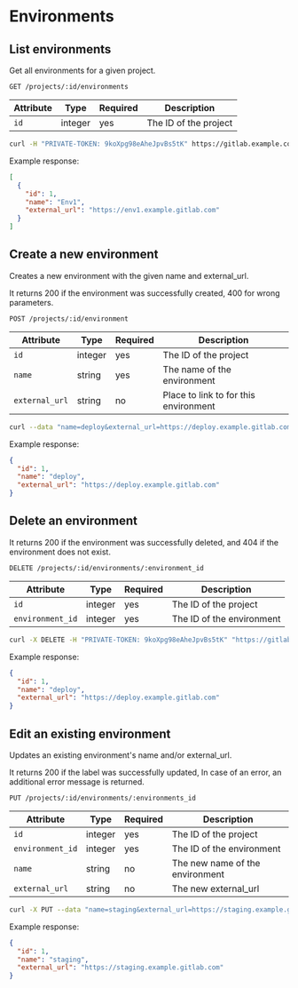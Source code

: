 # Environments

## List environments

Get all environments for a given project.

```
GET /projects/:id/environments
```

| Attribute | Type    | Required | Description           |
| --------- | ------- | -------- | --------------------- |
| `id`      | integer | yes      | The ID of the project |

```bash
curl -H "PRIVATE-TOKEN: 9koXpg98eAheJpvBs5tK" https://gitlab.example.com/api/v3/projects/1/environments
```

Example response:

```json
[
  {
    "id": 1,
    "name": "Env1",
    "external_url": "https://env1.example.gitlab.com"
  }
]
```

## Create a new environment

Creates a new environment with the given name and external_url.

It returns 200 if the environment was successfully created, 400 for wrong parameters.

```
POST /projects/:id/environment
```

| Attribute     | Type    | Required | Description                  |
| ------------- | ------- | -------- | ---------------------------- |
| `id`          | integer | yes      | The ID of the project        |
| `name`        | string  | yes      | The name of the environment  |
| `external_url` | string  | no     | Place to link to for this environment |

```bash
curl --data "name=deploy&external_url=https://deploy.example.gitlab.com" -H "PRIVATE-TOKEN: 9koXpg98eAheJpvBs5tK" "https://gitlab.example.com/api/v3/projects/1/environments"
```

Example response:

```json
{
  "id": 1,
  "name": "deploy",
  "external_url": "https://deploy.example.gitlab.com"
}
```

## Delete an environment

It returns 200 if the environment was successfully deleted, and 404 if the environment does not exist.

```
DELETE /projects/:id/environments/:environment_id
```

| Attribute | Type    | Required | Description           |
| --------- | ------- | -------- | --------------------- |
| `id` | integer | yes | The ID of the project |
| `environment_id` | integer | yes | The ID of the environment |

```bash
curl -X DELETE -H "PRIVATE-TOKEN: 9koXpg98eAheJpvBs5tK" "https://gitlab.example.com/api/v3/projects/1/environment/1"
```

Example response:

```json
{
  "id": 1,
  "name": "deploy",
  "external_url": "https://deploy.example.gitlab.com"
}
```

## Edit an existing environment

Updates an existing environment's name and/or external_url.

It returns 200 if the label was successfully updated, In case of an error, an additional error message is returned.

```
PUT /projects/:id/environments/:environments_id
```

| Attribute       | Type    | Required                          | Description                      |
| --------------- | ------- | --------------------------------- | -------------------------------  |
| `id`            | integer | yes                               | The ID of the project            |
| `environment_id` | integer | yes | The ID of the environment  | The ID of the environment        |
| `name`          | string  | no                                | The new name of the environment  |
| `external_url`  | string  | no                                | The new external_url             |

```bash
curl -X PUT --data "name=staging&external_url=https://staging.example.gitlab.com" -H "PRIVATE-TOKEN: 9koXpg98eAheJpvBs5tK" "https://gitlab.example.com/api/v3/projects/1/environment/1"
```

Example response:

```json
{
  "id": 1,
  "name": "staging",
  "external_url": "https://staging.example.gitlab.com"
}
```
